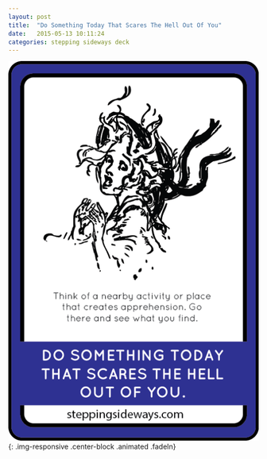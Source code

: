 ```yaml
---
layout: post
title:  "Do Something Today That Scares The Hell Out Of You"
date:   2015-05-13 10:11:24
categories: stepping sideways deck
---
```

![Do Something Today That Scares The Hell Out Of You: Think of a nearby activity or place that creates apprehension. Go there and see what you find.](https://github.com/steppingsideways/steppingsideways.github.io/blob/master/images/Medium_Sized_Images/do_something_today.png?raw=true){: .img-responsive .center-block .animated .fadeIn}